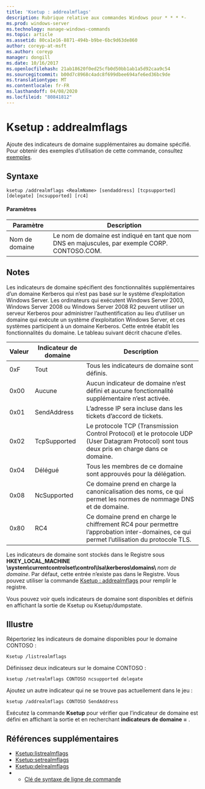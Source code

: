 ```yaml
---
title: 'Ksetup : addrealmflags'
description: Rubrique relative aux commandes Windows pour * * * *-
ms.prod: windows-server
ms.technology: manage-windows-commands
ms.topic: article
ms.assetid: 80ca1e16-8871-494b-b9be-6bc9d63de860
author: coreyp-at-msft
ms.author: coreyp
manager: dongill
ms.date: 10/16/2017
ms.openlocfilehash: 21ab18620f0ed25cfb0d50bb1ab1a5d92caa9c54
ms.sourcegitcommit: b00d7c8968c4adc8f699dbee694afe6ed36bc9de
ms.translationtype: MT
ms.contentlocale: fr-FR
ms.lasthandoff: 04/08/2020
ms.locfileid: "80841812"
---
```

# <a name="ksetupaddrealmflags"></a>Ksetup : addrealmflags



Ajoute des indicateurs de domaine supplémentaires au domaine spécifié. Pour obtenir des exemples d’utilisation de cette commande, consultez [exemples](#BKMK_Examples).

## <a name="syntax"></a>Syntaxe

```
ksetup /addrealmflags <RealmName> [sendaddress] [tcpsupported] [delegate] [ncsupported] [rc4]
```

#### <a name="parameters"></a>Paramètres

|Paramètre|Description|
|---------|-----------|
|Nom de domaine|Le nom de domaine est indiqué en tant que nom DNS en majuscules, par exemple CORP. CONTOSO.COM.|

## <a name="remarks"></a>Notes

Les indicateurs de domaine spécifient des fonctionnalités supplémentaires d’un domaine Kerberos qui n’est pas basé sur le système d’exploitation Windows Server. Les ordinateurs qui exécutent Windows Server 2003, Windows Server 2008 ou Windows Server 2008 R2 peuvent utiliser un serveur Kerberos pour administrer l’authentification au lieu d’utiliser un domaine qui exécute un système d’exploitation Windows Server, et ces systèmes participent à un domaine Kerberos. Cette entrée établit les fonctionnalités du domaine. Le tableau suivant décrit chacune d’elles.

|Valeur|Indicateur de domaine|Description|
|-----|----------|-----------|
|0xF|Tout|Tous les indicateurs de domaine sont définis.|
|0x00|Aucune|Aucun indicateur de domaine n’est défini et aucune fonctionnalité supplémentaire n’est activée.|
|0x01|SendAddress|L’adresse IP sera incluse dans les tickets d’accord de tickets.|
|0x02|TcpSupported|Le protocole TCP (Transmission Control Protocol) et le protocole UDP (User Datagram Protocol) sont tous deux pris en charge dans ce domaine.|
|0x04|Délégué|Tous les membres de ce domaine sont approuvés pour la délégation.|
|0x08|NcSupported|Ce domaine prend en charge la canonicalisation des noms, ce qui permet les normes de nommage DNS et de domaine.|
|0x80|RC4|Ce domaine prend en charge le chiffrement RC4 pour permettre l’approbation inter-domaines, ce qui permet l’utilisation du protocole TLS.|

Les indicateurs de domaine sont stockés dans le Registre sous **HKEY_LOCAL_MACHINE \system\currentcontrolset\control\lsa\kerberos\domains\\** <em>nom de domaine</em>. Par défaut, cette entrée n’existe pas dans le Registre. Vous pouvez utiliser la commande [Ksetup : addrealmflags](ksetup-addrealmflags.md) pour remplir le registre.

Vous pouvez voir quels indicateurs de domaine sont disponibles et définis en affichant la sortie de Ksetup ou Ksetup/dumpstate.

## <a name="examples"></a><a name=BKMK_Examples></a>Illustre

Répertoriez les indicateurs de domaine disponibles pour le domaine CONTOSO :
```
Ksetup /listrealmflags
```
Définissez deux indicateurs sur le domaine CONTOSO :
```
ksetup /setrealmflags CONTOSO ncsupported delegate
```
Ajoutez un autre indicateur qui ne se trouve pas actuellement dans le jeu :
```
ksetup /addrealmflags CONTOSO SendAddress
```
Exécutez la commande **Ksetup** pour vérifier que l’indicateur de domaine est défini en affichant la sortie et en recherchant **indicateurs de domaine =** .

## <a name="additional-references"></a>Références supplémentaires

-   [Ksetup:listrealmflags](ksetup-listrealmflags.md)
-   [Ksetup:setrealmflags](ksetup-setrealmflags.md)
-   [Ksetup:delrealmflags](ksetup-delrealmflags.md)
-   - [Clé de syntaxe de ligne de commande](command-line-syntax-key.md)